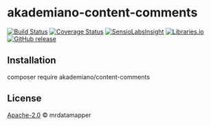 # akademiano-content-comments
[![Build Status](https://travis-ci.org/mrdatamapper/akademiano-content-comments.svg?branch=master)](https://travis-ci.org/mrdatamapper/akademiano-content-comments)
[![Coverage Status](https://coveralls.io/repos/github/mrdatamapper/akademiano-content-comments/badge.svg)](https://coveralls.io/github/mrdatamapper/akademiano-content-comments)
[![SensioLabsInsight](https://insight.sensiolabs.com/projects/aa8919fe-2d65-446a-b0d2-7fb8d4173776/mini.png)](https://insight.sensiolabs.com/projects/aa8919fe-2d65-446a-b0d2-7fb8d4173776)
[![Libraries.io ](https://img.shields.io/librariesio/github/mrdatamapper/akademiano-content-comments.svg)](https://libraries.io/github/mrdatamapper/akademiano-content-comments)
[![GitHub release](https://img.shields.io/github/release/mrdatamapper/akademiano-content-comments.svg)]()


## Installation

composer require akademiano/content-comments


## License

[Apache-2.0](https://www.apache.org/licenses/LICENSE-2.0) © mrdatamapper
